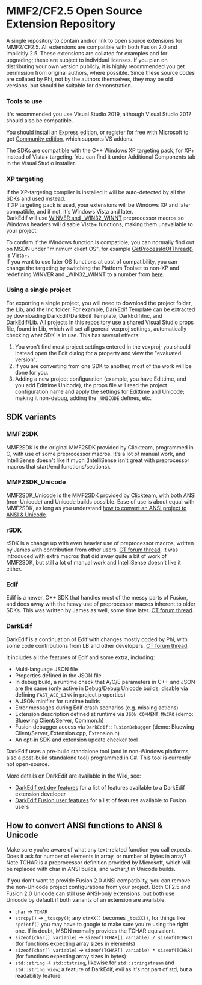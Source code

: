 MMF2/CF2.5 Open Source Extension Repository
===
A single repository to contain and/or link to open source extensions for MMF2/CF2.5. All extensions are compatible with both Fusion 2.0 and implicitly 2.5.
These extensions are collated for examples and for upgrading; these are subject to individual licenses.
If you plan on distributing your own version publicly, it is highly recommended you get permission from original authors, where possible.
Since these source codes are collated by Phi, not by the authors themselves, they may be old versions, but should be suitable for demonstration.

### Tools to use ###
It's recommended you use Visual Studio 2019, although Visual Studio 2017 should also be compatible.

You should install an [Express edition](https://visualstudio.microsoft.com/vs/express/), or register for free with Microsoft to get
[Community edition](https://visualstudio.microsoft.com/vs/community/), which supports VS addons.

The SDKs are compatible with the C++ Windows XP targeting pack, for XP+ instead of Vista+ targeting. You can find it under Additional Components tab in the Visual Studio installer.



### XP targeting ###
If the XP-targeting compiler is installed it will be auto-detected by all the SDKs and used instead.  
If XP targeting pack is used, your extensions will be Windows XP and later compatible, and if not, it's Windows Vista and later.  
DarkEdif will use [WINVER and _WIN32_WINNT](https://docs.microsoft.com/en-us/cpp/porting/modifying-winver-and-win32-winnt) preprocessor
macros so Windows headers will disable Vista+ functions, making them unavailable to your project.

To confirm if the Windows function is compatible, you can normally find out on MSDN under "minimum client OS",
for example [GetProcessIdOfThread()](https://docs.microsoft.com/en-us/windows/win32/api/processthreadsapi/nf-processthreadsapi-getprocessidofthread) is Vista+.  
If you want to use later OS functions at cost of compatibility, you can change the targeting by switching the Platform Toolset to non-XP and
redefining WINVER and \_WIN32\_WINNT to a number from [here](https://docs.microsoft.com/en-us/cpp/porting/modifying-winver-and-win32-winnt).

### Using a single project ###
For exporting a single project, you will need to download the project folder, the Lib, and the Inc folder.
For example, DarkEdif Template can be extracted by downloading DarkEdif\DarkEdif Template, DarkEdif\Inc, and DarkEdif\Lib.
All projects in this repository use a shared Visual Studio props file, found in Lib, which will set all general vcxproj settings, automatically checking what SDK is in use. This has several effects:

1. You won't find most project settings entered in the vcxproj; you should instead open the Edit dialog for a property and view the "evaluated version".
2. If you are converting from one SDK to another, most of the work will be done for you.
3. Adding a new project configuration (example, you have Edittime, and you add Edittime Unicode), the props file will read the project configuration name and apply the settings for Edittime and Unicode; making it non-debug, adding the `_UNICODE` defines, etc.

## SDK variants
### MMF2SDK
MMF2SDK is the original MMF2SDK provided by Clickteam, programmed in C, with use of some preprocessor macros. It's a lot of manual work, and IntelliSense doesn't like it much (IntelliSense isn't great with preprocessor macros that start/end functions/sections).

### MMF2SDK_Unicode
MMF2SDK_Unicode is the MMF2SDK provided by Clickteam, with both ANSI (non-Unicode) and Unicode builds possible. Ease of use is about equal with MMF2SDK, as long as you understand [how to convert an ANSI project to ANSI & Unicode](#markdown-anchor-how-to-convert-ansi-functions-to-ansi--unicode).

### rSDK
rSDK is a change up with even heavier use of preprocessor macros, written by James with contribution from other users. [CT forum thread](https://community.clickteam.com/threads/42183-rSDK).  It was introduced with extra macros that did away quite a bit of work of MMF2SDK, but still a lot of manual work and IntelliSense doesn't like it either.

### Edif
Edif is a newer, C++ SDK that handles most of the messy parts of Fusion, and does away with the heavy use of preprocessor macros inherent to older SDKs. This was written by James as well, some time later. [CT forum thread](https://community.clickteam.com/threads/61692-Edif-Extension-Development-Is-Fun).

### DarkEdif
DarkEdif is a continuation of Edif with changes mostly coded by Phi, with some code contributions from LB and other developers. [CT forum thread](https://community.clickteam.com/threads/71793-DarkEDIF-Taking-suggestions?p=608099&viewfull=1#post608099).

It includes all the features of Edif and some extra, including:

* Multi-language JSON file
* Properties defined in the JSON file
* In debug build, a runtime check that A/C/E parameters in C++ and JSON are the same
  (only active in Debug/Debug Unicode builds; disable via defining `FAST_ACE_LINK` in project properties)
* A JSON minifier for runtime builds
* Error messages during Edif crash scenarios (e.g. missing actions)
* Extension description defined at runtime via `JSON_COMMENT_MACRO` (demo: Bluewing Client/Server, Common.h)
* Fusion debugger access via `DarkEdif::FusionDebugger` (demo: Bluewing Client/Server, Extension.cpp, Extension.h)
* An opt-in SDK and extension update checker tool

DarkEdif uses a pre-build standalone tool (and in non-Windows platforms, also a post-build standalone tool) programmed in C#. This tool is currently not open-source.

More details on DarkEdif are available in the Wiki, see:
* [DarkEdif ext dev features](https://github.com/SortaCore/MMF2Exts/wiki/DarkEdif-ext-dev-features) for a list of features available to a DarkEdif extension developer
* [DarkEdif Fusion user features](https://github.com/SortaCore/MMF2Exts/wiki/DarkEdif-Fusion-user-features) for a list of features available to Fusion users

## How to convert ANSI functions to ANSI & Unicode
Make sure you're aware of what any text-related function you call expects. Does it ask for number of elements in array, or number of bytes in array?
Note TCHAR is a preprocessor definition provided by Microsoft, which will be replaced with char in ANSI builds, and wchar_t in Unicode builds.

If you don't want to provide Fusion 2.0 ANSI compatiblity, you can remove the non-Unicode project configurations from your project. Both CF2.5 and Fusion 2.0 Unicode can still use ANSI-only extensions, but both use Unicode by default if both variants of an extension are available.

* `char` -> `TCHAR`
* `strcpy()` -> `_tcscpy()`; any `strXX()` becomes `_tcsXX()`, for things like `sprintf()` you may have to google to make sure you're using the right one. If in doubt, MSDN normally provides the TCHAR equivalent.
* `sizeof(char[] variable)` -> `sizeof(TCHAR[] variable) / sizeof(TCHAR)` (for functions expecting array sizes in elements)
* `sizeof(char[] variable)` -> `sizeof(TCHAR[] variable) * sizeof(TCHAR)` (for functions expecting array sizes in bytes)
* `std::string` -> `std::tstring`, likewise for `std::stringstream` and `std::string_view`; a feature of DarkEdif, evil as it's not part of std, but a readability feature.
